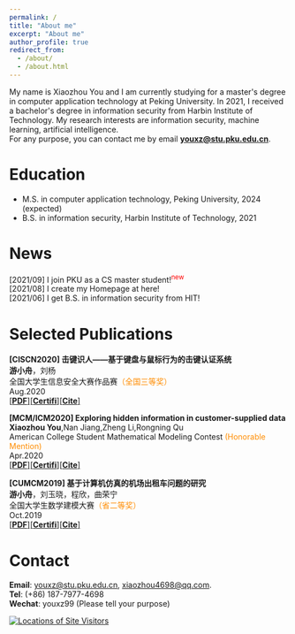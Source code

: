 ```yaml
---
permalink: /
title: "About me"
excerpt: "About me"
author_profile: true
redirect_from: 
  - /about/
  - /about.html
---
```

My name is Xiaozhou You and I am currently studying for a master's degree in computer application technology at Peking University. In 2021, I received a bachelor's degree in information security from Harbin Institute of Technology. My research interests are information security, machine learning, artificial intelligence.  
For any purpose, you can contact me by email **youxz@stu.pku.edu.cn**.

Education
======
* M.S. in computer application technology, Peking University, 2024 (expected)
* B.S. in information security, Harbin Institute of Technology, 2021

News
======
[2021/09] I join PKU as a CS master student!<sup><font color="red">new</font></sup>  
[2021/08] I create my Homepage at here!  
[2021/06] I get B.S. in information security from HIT!

Selected Publications
======
 **[CISCN2020] 击键识人——基于键盘与鼠标行为的击键认证系统**  
 **游小舟**，刘杨  
 全国大学生信息安全大赛作品赛<font color="#FF8C00">（全国三等奖）</font>  
 Aug.2020  
 [[**PDF**]](http://youxz1999.github.io/files/CISCN2020.pdf)[[**Certifi**]](http://youxz1999.github.io/files/CISCN2020_Certificate.pdf)[[**Cite**]](http://youxz1999.github.io/files/CiteisComing)

**[MCM/ICM2020] Exploring hidden information in customer-supplied data**  
 **Xiaozhou You**,Nan Jiang,Zheng Li,Rongning Qu  
 American College Student Mathematical Modeling Contest <font color="#FF8C00">(Honorable Mention)</font>  
 Apr.2020  
 [[**PDF**]](http://youxz1999.github.io/files/MCMICM2020.pdf)[[**Certifi**]](http://youxz1999.github.io/files/MCMICM2020_Certicate.pdf)[[**Cite**]](http://youxz1999.github.io/files/CiteisComing.html)

 **[CUMCM2019] 基于计算机仿真的机场出租车问题的研究**  
 **游小舟**，刘玉晓，程欣，曲荣宁  
 全国大学生数学建模大赛<font color="#FF8C00">（省二等奖）</font>  
 Oct.2019  
 [[**PDF**]](http://youxz1999.github.io/files/CUMCM2019.pdf)[[**Certifi**]](http://youxz1999.github.io/files/CUMCM2019_Certicate.pdf)[[**Cite**]](http://youxz1999.github.io/files/CiteisComing.html)

Contact
======
**Email**: youxz@stu.pku.edu.cn, xiaozhou4698@qq.com.  
**Tel**: (+86) 187-7977-4698  
**Wechat**: youxz99 (Please tell your purpose)
<div align='center'>
<script type="text/javascript" src="//rf.revolvermaps.com/0/0/1.js?i=5vqjrohjblp&amp;s=220&amp;m=0&amp;v=true&amp;r=false&amp;b=000000&amp;n=false&amp;c=ff0000" async="async"></script>
</div>
<a href="https://m.maploco.com/details/bb36123u"><img style="border:0px;" src="https://www.maploco.com/vmap/s/10127082.png" alt="Locations of Site Visitors" title="Locations of Site Visitors"/></a> 